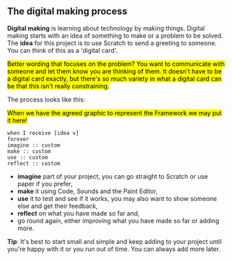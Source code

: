 ## The digital making process

**Digital making** is learning about technology by making things. Digital making starts with an idea of something to make or a problem to be solved. The **idea** for this project is to use Scratch to send a greeting to someone. You can think of this as a 'digital card'.

<mark>Better wording that focuses on the problem? You want to communicate with someone and let them know you are thinking of them. It doesn't have to be a digital card exactly, but there's so much variety in what a digital card can be that this isn't really constraining.</mark> 

The process looks like this: 

<mark>When we have the agreed graphic to represent the Framework we may put it here!</mark>

```blocks3
when I receive [idea v]
forever
imagine :: custom
make :: custom
use :: custom
reflect :: custom
```

+ **imagine** part of your project, you can go straight to Scratch or use paper if you prefer,
+ **make** it using Code, Sounds and the Paint Editor, 
+ **use** it to test and see if it works, you may also want to show someone else and get their feedback,
+ **reflect** on what you have made so far and, 
+ go round again, either improving what you have made so far or adding more.  

**Tip**: It's best to start small and simple and keep adding to your project until you're happy with it or you run out of time. You can always add more later. 
